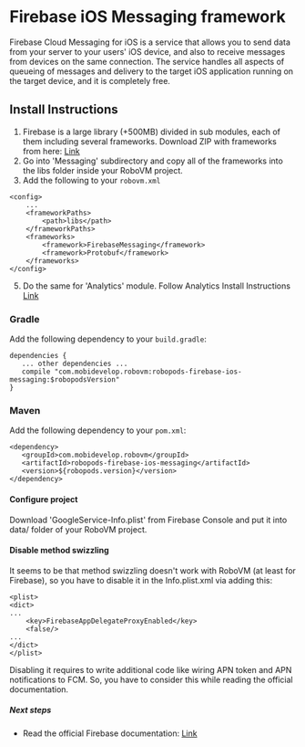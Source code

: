 # Firebase iOS Messaging framework

Firebase Cloud Messaging for iOS is a service that allows you to send data from your server to your users' iOS device, and also to receive messages from devices on the same connection. The service handles all aspects of queueing of messages and delivery to the target iOS application running on the target device, and it is completely free.

## Install Instructions

1. Firebase is a large library (+500MB) divided in sub modules, each of them including several frameworks.
Download ZIP with frameworks from here: [Link](https://firebase.google.com/docs/ios/setup#frameworks)
2. Go into 'Messaging' subdirectory and copy all of the frameworks into the libs folder inside your RoboVM project.
4. Add the following to your `robovm.xml`
```
<config>
    ...
    <frameworkPaths>
        <path>libs</path>
    </frameworkPaths>
    <frameworks>
        <framework>FirebaseMessaging</framework>
        <framework>Protobuf</framework>
    </frameworks>
</config>
```
5. Do the same for 'Analytics' module. Follow Analytics Install Instructions [Link](https://github.com/MobiVM/robovm-robopods/tree/master/firebase/ios-analytics)



### Gradle

Add the following dependency to your `build.gradle`:

```
dependencies {
   ... other dependencies ...
   compile "com.mobidevelop.robovm:robopods-firebase-ios-messaging:$robopodsVersion"
}
```

### Maven

Add the following dependency to your `pom.xml`:

```
<dependency>
   <groupId>com.mobidevelop.robovm</groupId>
   <artifactId>robopods-firebase-ios-messaging</artifactId>
   <version>${robopods.version}</version>
</dependency>
```

#### Configure project

Download 'GoogleService-Info.plist' from Firebase Console and put it into data/ folder of your RoboVM project.

#### Disable method swizzling

It seems to be that method swizzling doesn't work with RoboVM (at least for Firebase), so you have to disable
it in the Info.plist.xml via adding this:
```
<plist>
<dict>
...
    <key>FirebaseAppDelegateProxyEnabled</key>
    <false/>
...
</dict>
</plist>
```

Disabling it requires to write additional code like wiring APN token and APN notifications to FCM.
So, you have to consider this while reading the official documentation.

##### Next steps

- Read the official Firebase documentation: [Link](https://firebase.google.com/docs/cloud-messaging/ios/client)


